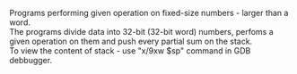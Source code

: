 Programs performing given operation on fixed-size numbers - larger than a word.  
The programs divide data into 32-bit (32-bit word) numbers, perfoms a given operation on them and push every partial sum on the stack.  
To view the content of stack - use "x/9xw $sp" command in GDB debbugger.   
